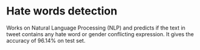 # Hate words detection
Works on Natural Language Processing (NLP) and predicts if the text in tweet contains any hate word or gender conflicting expression. It gives the accuracy of 96.14% on test set. 
